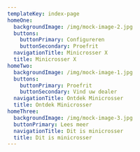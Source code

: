 ```yaml
---
templateKey: index-page
homeOne:
  backgroundImage: /img/mock-image-2.jpg
  buttons:
    buttonPrimary: Configureren
    buttonSecondary: Proefrit
  navigationTitle: Minicrosser X
  title: Minicrosser X
homeTwo:
  backgroundImage: /img/mock-image-1.jpg
  buttons:
    buttonPrimary: Proefrit
    buttonSecondary: Vind uw dealer
  navigationTitle: Ontdek Minicrosser
  title: Ontdek Minicrosser
homeThree:
  backgroundImage: /img/mock-image-3.jpg
  buttonPrimary: Lees meer
  navigationTitle: Dit is minicrosser
  title: Dit is minicrosser
---
```

